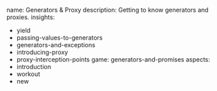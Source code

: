 name: Generators & Proxy
description: Getting to know generators and proxies.
insights:
  - yield
  - passing-values-to-generators
  - generators-and-exceptions
  - introducing-proxy
  - proxy-interception-points
game: generators-and-promises
aspects:
  - introduction
  - workout
  - new
 
